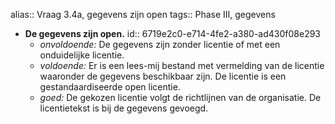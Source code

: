 alias:: Vraag 3.4a, gegevens zijn open
tags:: Phase III, gegevens

- **De gegevens zijn open.**
  id:: 6719e2c0-e714-4fe2-a380-ad430f08e293
	- *onvoldoende:* De gegevens zijn zonder licentie of met een onduidelijke licentie.
	- *voldoende:* Er is een lees-mij bestand met vermelding van de licentie waaronder de gegevens beschikbaar zijn. De licentie is een gestandaardiseerde open licentie.
	- *goed:* De gekozen licentie volgt de richtlijnen van de organisatie. De licentietekst is bij de gegevens gevoegd.
